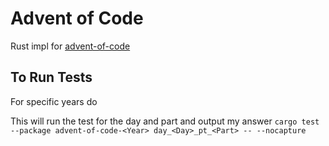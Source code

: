 # Advent of Code

Rust impl for [advent-of-code](https://adventofcode.com)

## To Run Tests

For specific years do 

This will run the test for the day and part and output my answer
`cargo test --package advent-of-code-<Year> day_<Day>_pt_<Part> -- --nocapture`
